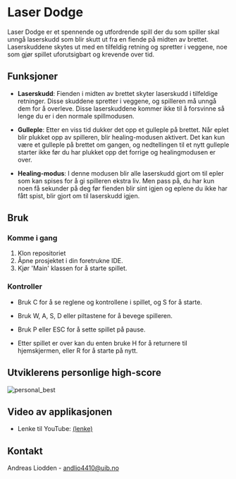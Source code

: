 # Laser Dodge

Laser Dodge er et spennende og utfordrende spill der du som spiller skal unngå laserskudd som blir skutt ut fra en fiende på midten av brettet. Laserskuddene skytes ut med en tilfeldig retning og spretter i veggene, noe som gjør spillet uforutsigbart og krevende over tid.


## Funksjoner

- **Laserskudd**: Fienden i midten av brettet skyter laserskudd i tilfeldige retninger. Disse skuddene spretter i veggene, og spilleren må unngå dem for å overleve. Disse laserskuddene kommer ikke til å forsvinne så lenge du er i den normale spillmodusen.

- **Gulleple**: Etter en viss tid dukker det opp et gulleple på brettet. Når eplet blir plukket opp av spilleren, blir healing-modusen aktivert. Det kan kun være et gulleple på brettet om gangen, og nedtellingen til et nytt gulleple starter ikke før du har plukket opp det forrige og healingmodusen er over.

- **Healing-modus**: I denne modusen blir alle laserskudd gjort om til epler som kan spises for å gi spilleren ekstra liv. Men pass på, du har kun noen få sekunder på deg før fienden blir sint igjen og eplene du ikke har fått spist, blir gjort om til laserskudd igjen.


## Bruk

### Komme i gang

1. Klon repositoriet
2. Åpne prosjektet i din foretrukne IDE.
3. Kjør 'Main' klassen for å starte spillet.


### Kontroller

- Bruk C for å se reglene og kontrollene i spillet, og S for å starte.
- Bruk W, A, S, D eller piltastene for å bevege spilleren.
- Bruk P eller ESC for å sette spillet på pause.

- Etter spillet er over kan du enten bruke H for å returnere til hjemskjermen, eller R for å starte på nytt.


## Utviklerens personlige high-score

![personal_best](/uploads/284fd35f2096f1bc1243bc61ffd57b16/personal_best.png)


## Video av applikasjonen

- Lenke til YouTube: [(lenke)](https://www.youtube.com/watch?v=Lwsr428nyeU&ab_channel=AndreasLiodden)


## Kontakt

Andreas Liodden - andlio4410@uib.no


